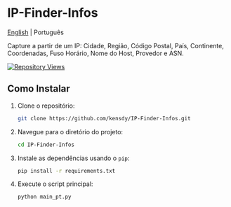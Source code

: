 # IP-Finder-Infos

[English](README.md) | Português

Capture a partir de um IP: Cidade, Região, Código Postal, País, Continente, Coordenadas, Fuso Horário, Nome do Host, Provedor e ASN.

[![Repository Views](https://komarev.com/ghpvc/?username=kensdyip&label=Views&color=brightgreen)]([https://github.com/kensdy/OSINT-Steam](https://github.com/kensdy/QR-Code-Generator))

## Como Instalar

1. Clone o repositório:

    ```bash
    git clone https://github.com/kensdy/IP-Finder-Infos.git
    ```

2. Navegue para o diretório do projeto:

    ```bash
    cd IP-Finder-Infos
    ```

3. Instale as dependências usando o `pip`:

    ```bash
    pip install -r requirements.txt
    ```
    
4. Execute o script principal:

    ```bash
    python main_pt.py
    ```
